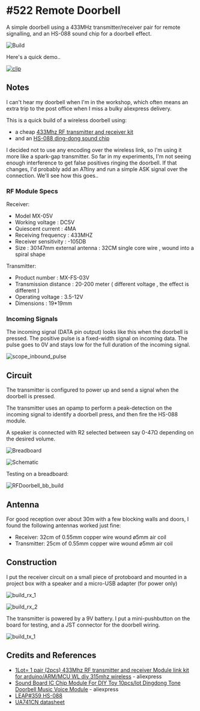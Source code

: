 # #522 Remote Doorbell

A simple doorbell using a 433MHz transmitter/receiver pair for remote signalling, and an HS-088 sound chip for a doorbell effect.

![Build](./assets/RFDoorbell_build.jpg?raw=true)

Here's a quick demo..

[![clip](https://img.youtube.com/vi/OvMDlvUOnRA/0.jpg)](https://www.youtube.com/watch?v=OvMDlvUOnRA)

## Notes

I can't hear my doorbell when I'm in the workshop, which often means an extra trip to the post office when I miss a bulky aliexpress delivery.

This is a quick build of a wireless doorbell using:

* a cheap [433Mhz RF transmitter and receiver kit](https://www.aliexpress.com/item/1850319332.html)
* and an [HS-088 ding-dong sound chip](https://www.aliexpress.com/item/32661936820.html)

I decided not to use any encoding over the wireless link, so I'm using it more like a spark-gap transmitter.
So far in my experiments, I'm not seeing enough interference to get false positives ringing the doorbell.
If that changes, I'd probably add an ATtiny and run a simple ASK signal over the connection. We'll see how this goes..

### RF Module Specs

Receiver:

* Model MX-05V
* Working voltage : DC5V
* Quiescent current : 4MA
* Receiving frequency :  433MHZ
* Receiver sensitivity : -105DB
* Size : 30*14*7mm external antenna : 32CM single core wire , wound into a spiral shape

Transmitter:

* Product number : MX-FS-03V
* Transmission distance : 20-200 meter ( different voltage , the effect is different )
* Operating voltage : 3.5-12V
* Dimensions : 19*19mm

### Incoming Signals

The incoming signal (DATA pin output) looks like this when the doorbell is pressed.
The positive pulse is a fixed-width signal on incoming data.
The pulse goes to 0V and stays low for the full duration of the incoming signal.

![scope_inbound_pulse](./assets/scope_inbound_pulse.gif?raw=true)

## Circuit

The transmitter is configured to power up and send a signal when the doorbell is pressed.

The transmitter uses an opamp to perform a peak-detection on the incoming signal to identify a doorbell press,
and then fire the HS-088 module.

A speaker is connected with R2 selected between say 0-47Ω depending on the desired volume.

![Breadboard](./assets/RFDoorbell_bb.jpg?raw=true)

![Schematic](./assets/RFDoorbell_schematic.jpg?raw=true)

Testing on a breadboard:

![RFDoorbell_bb_build](./assets/RFDoorbell_bb_build.jpg?raw=true)

## Antenna

For good reception over about 30m with a few blocking walls and doors, I found the following antennas worked just fine:

* Receiver: 32cm of 0.55mm copper wire wound ø5mm air coil
* Transmitter: 25cm of 0.55mm copper wire wound ø5mm air coil

## Construction

I put the receiver circuit on a small piece of protoboard and mounted in a project box with a speaker
and a micro-USB adapter (for power only)

![build_rx_1](./assets/build_rx_1.jpg?raw=true)

![build_rx_2](./assets/build_rx_2.jpg?raw=true)

The transmitter is powered by a 9V battery. I put a mini-pushbutton on the board for testing,
and a JST connector for the doorbell wiring.

![build_tx_1](./assets/build_tx_1.jpg?raw=true)

## Credits and References

* [1Lot= 1 pair (2pcs) 433Mhz RF transmitter and receiver Module link kit for arduino/ARM/MCU WL diy 315mhz wireless](https://www.aliexpress.com/item/1850319332.html) - aliexpress
* [Sound Board IC Chip Module For DIY Toy 10pcs/lot Dingdong Tone Doorbell Music Voice Module](https://www.aliexpress.com/item/32661936820.html) - aliexpress
* [LEAP#359 HS-088](../../../Audio/AudioEffectsChips/HS088)
* [UA741CN datasheet](http://www.ti.com/lit/ds/symlink/ua741.pdf)
